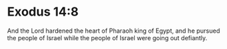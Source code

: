 # Exodus 14:8

And the Lord hardened the heart of Pharaoh king of Egypt, and he pursued the people of Israel while the people of Israel were going out defiantly.
